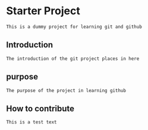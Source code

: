# Starter Project
	This is a dummy project for learning git and github 
## Introduction
	The introduction of the git project places in here
## purpose 
	The purpose of the project in learning github
## How to contribute
	This is a test text